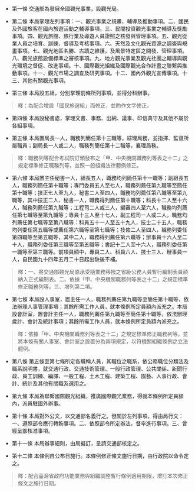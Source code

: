 * 第一條 交通部為發展全國觀光事業，設觀光局。

* 第二條 本局掌理左列事項：一、觀光事業之規畫、輔導及推動事項。二、國民及外國旅客在國內旅遊活動之輔導事項。三、民間投資觀光事業之輔導及獎勵事項。四、觀光旅館、旅行業及導遊人員證照之核發與管理事項。五、觀光從業人員之培育、訓練、督導及考核事項。六、天然及文化觀光資源之調查與規畫事項。七、觀光地區名勝、古蹟之維護，及風景特定區之開發、管理事項。八、觀光旅館設備標準之審核事項。九、地方觀光事業及觀光社團之輔導與觀光環境之督促、改進事項。十、國際觀光組織及國際觀光合作計畫之聯繫與推動事項。十一、觀光市場之調查及研究事項。十二、國內外觀光宣傳事項。十三、其他有關觀光事項。

* 第三條 本局設五組，分別掌理前條所列事項，並得分科辦事。

> 釋：為配合增設「國民旅遊組」而修正，並酌作文字修正。

* 第四條 本局設秘書處，掌理文書、事務、出納、議事、印信典守及其他不屬於各組事項。

* 第五條 本局置局長一人，職務列簡任第十三職等，綜理局務，並指揮、監督所屬職員；副局長一人或二人，職務列簡任第十二職等，襄理局務。

> 釋：職務列等配合考試院訂頒發布之「甲、中央機關職務列等表之十二」之規定標準修正職務列等，並照一般組織法律體例修正。

* 第六條 本局置主任秘書一人，組長五人，職務均列簡任第十一職等；副組長五人，職務列簡任第十職等；專門委員五人至七人，職務列薦任第九職等至簡任第十職等；技正七人至九人，秘書二人至四人，職務均列薦任第八職等至第九職等，其中技正二人、秘書一人，職務得列簡任第十職等；科長十二人至十六人，職務列薦任第九職等；工程司二人或三人，編審四人至六人，職務均列薦任第七職等至第九職等；專員十三人至十七人，副工程司一人或二人，職務均列薦任第七職等至第八職等：科員五十一人至五十九人，技士二十五人，職務均列委任第五職等或薦任第六職等至第七職等；技佐二人至四人，職務列委任第四職等至第五職等，其中二人，職務得列薦任第六職等；辦事員十六人至二十人，職務列委任第三職等至第五職等；書記十二人至十六人，職務列委任第一職等至第三職等。前項員額中，專員二人、科員六人、技士三人、辦事員一人，自民國九十四年五月二十日起出缺後不補。

> 釋：一、將交通部觀光局原承受隨業務移撥之省級公務人員暫行編制表員額納入正式編制表。二、依據「甲、中央機關職務列等表之十二」之規定標準修正職務列等。三、增列第二項。

* 第七條 本局設人事室，置主任一人，職務列薦任第九職等至簡任第十職等，依法辦理人事管理事項；其餘所需工作人員，就本條例所定員額內派充之。本局設會計室，置會計主任一人，職務列薦任第九職等至簡任第十職等，依法辦理歲計、會計及統計事項；其餘所需工作人員，就本條例所定員額內派充之。

> 釋：依據「甲、中央機關職務列等表之十二」之規定標準修正職務列等。並將本條有關人事室、會計室之設置分為兩項規定，以符機關組織條例之立法體例。

* 第八條 第五條至第七條所定各職稱人員，其職位之職系，依公務職位分類法及職系說明書，就交通行政、交通技術管理、一般行政管理、公共關係、新聞行政、員工訓練、編譯、一般工程、土木工程、建築工程、園藝、人事行政、會計、統計及其他有關職系選用之。

* 第九條 本局為聯繫國際觀光組織，推廣國際觀光業務，得就本條例所定員額內，派員駐國外辦事。

* 第十條 本局對外公文，以交通部名義行之。但關於左列事項，得由局行文：一、遵照部令應行轉飭事項。二、依照部令所定辦法，督率進行事項。三、曾經呈部核准事項。

* 第十一條 本局辦事細則，由局擬訂，呈請交通部核定之。

* 第十二條 本條例自公布日施行。本條例修正條文施行日期，由行政院以命令定之。

> 釋：配合臺灣省政府功能業務與組織調整暫行條例適用期限，增訂本次修正條文之施行日期。

